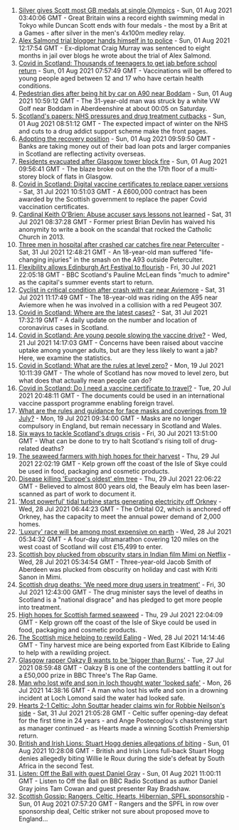 1. [Silver gives Scott most GB medals at single Olympics](https://www.bbc.co.uk/sport/olympics/58044350) - Sun, 01 Aug 2021 03:40:06 GMT - Great Britain wins a record eighth swimming medal in Tokyo while Duncan Scott ends with four medals - the most by a Brit at a Games - after silver in the men's 4x100m medley relay.
2. [Alex Salmond trial blogger hands himself in to police](https://www.bbc.co.uk/news/uk-scotland-58047830) - Sun, 01 Aug 2021 12:17:54 GMT - Ex-diplomat Craig Murray was sentenced to eight months in jail over blogs he wrote about the trial of Alex Salmond.
3. [Covid in Scotland: Thousands of teenagers to get jab before school return](https://www.bbc.co.uk/news/uk-scotland-58042470) - Sun, 01 Aug 2021 07:57:49 GMT - Vaccinations will be offered to young people aged between 12 and 17 who have certain health conditions.
4. [Pedestrian dies after being hit by car on A90 near Boddam](https://www.bbc.co.uk/news/uk-scotland-north-east-orkney-shetland-58047825) - Sun, 01 Aug 2021 10:59:12 GMT - The 31-year-old man was struck by a white VW Golf near Boddam in Aberdeenshire at about 00:05 on Saturday.
5. [Scotland's papers: NHS pressures and drug treatment cutbacks](https://www.bbc.co.uk/news/uk-scotland-58046343) - Sun, 01 Aug 2021 08:51:12 GMT - The expected impact of winter on the NHS and cuts to a drug addict support scheme make the front pages.
6. [Adopting the recovery position](https://www.bbc.co.uk/news/uk-scotland-58047221) - Sun, 01 Aug 2021 09:59:50 GMT - Banks are taking money out of their bad loan pots and larger companies in Scotland are reflecting activity overseas.
7. [Residents evacuated after Glasgow tower block fire](https://www.bbc.co.uk/news/uk-scotland-glasgow-west-58046347) - Sun, 01 Aug 2021 09:56:41 GMT - The blaze broke out on the the 17th floor of a multi-storey block of flats in Glasgow.
8. [Covid in Scotland: Digital vaccine certificates to replace paper versions](https://www.bbc.co.uk/news/uk-scotland-58038976) - Sat, 31 Jul 2021 10:51:03 GMT - A £600,000 contract has been awarded by the Scottish government to replace the paper Covid vaccination certificates.
9. [Cardinal Keith O'Brien: Abuse accuser says lessons not learned](https://www.bbc.co.uk/news/uk-scotland-edinburgh-east-fife-58030036) - Sat, 31 Jul 2021 08:37:28 GMT - Former priest Brian Devlin has waived his anonymity to write a book on the scandal that rocked the Catholic Church in 2013.
10. [Three men in hospital after crashed car catches fire near Peterculter](https://www.bbc.co.uk/news/uk-scotland-north-east-orkney-shetland-58040686) - Sat, 31 Jul 2021 12:48:21 GMT - An 18-year-old man suffered "life-changing injuries" in the smash on the A93 outside Peterculter.
11. [Flexibility allows Edinburgh Art Festival to flourish](https://www.bbc.co.uk/news/uk-scotland-edinburgh-east-fife-58034362) - Fri, 30 Jul 2021 22:05:18 GMT - BBC Scotland's Pauline McLean finds "much to admire" as the capital's summer events start to return.
12. [Cyclist in critical condition after crash with car near Aviemore](https://www.bbc.co.uk/news/uk-scotland-highlands-islands-58040559) - Sat, 31 Jul 2021 11:17:49 GMT - The 18-year-old was riding on the A95 near Aviemore when he was involved in a collision with a red Peugeot 307.
13. [Covid in Scotland: Where are the latest cases?](https://www.bbc.co.uk/news/uk-scotland-53511877) - Sat, 31 Jul 2021 17:32:19 GMT - A daily update on the number and location of coronavirus cases in Scotland.
14. [Covid in Scotland: Are young people slowing the vaccine drive?](https://www.bbc.co.uk/news/uk-scotland-57915106) - Wed, 21 Jul 2021 14:17:03 GMT - Concerns have been raised about vaccine uptake among younger adults, but are they less likely to want a jab? Here, we examine the statistics.
15. [Covid in Scotland: What are the rules at level zero?](https://www.bbc.co.uk/news/uk-scotland-53166816) - Mon, 19 Jul 2021 10:11:39 GMT - The whole of Scotland has now moved to level zero, but what does that actually mean people can do?
16. [Covid in Scotland: Do I need a vaccine certificate to travel?](https://www.bbc.co.uk/news/uk-scotland-57519070) - Tue, 20 Jul 2021 20:48:11 GMT - The documents could be used in an international vaccine passport programme enabling foreign travel.
17. [What are the rules and guidance for face masks and coverings from 19 July?](https://www.bbc.co.uk/news/health-51205344) - Mon, 19 Jul 2021 09:34:00 GMT - Masks are no longer compulsory in England, but remain necessary in Scotland and Wales.
18. [Six ways to tackle Scotland's drugs crisis](https://www.bbc.co.uk/news/uk-scotland-glasgow-west-48921696) - Fri, 30 Jul 2021 13:51:00 GMT - What can be done to try to halt Scotland's rising toll of drug-related deaths?
19. [The seaweed farmers with high hopes for their harvest](https://www.bbc.co.uk/news/uk-scotland-57996627) - Thu, 29 Jul 2021 22:02:19 GMT - Kelp grown off the coast of the Isle of Skye could be used in food, packaging and cosmetic products.
20. [Disease killing 'Europe's oldest' elm tree](https://www.bbc.co.uk/news/uk-scotland-highlands-islands-58013952) - Thu, 29 Jul 2021 22:06:22 GMT - Believed to almost 800 years old, the Beauly elm has been laser-scanned as part of work to document it.
21. ['Most powerful' tidal turbine starts generating electricity off Orkney](https://www.bbc.co.uk/news/uk-scotland-north-east-orkney-shetland-57991351) - Wed, 28 Jul 2021 06:44:23 GMT - The Orbital O2, which is anchored off Orkney, has the capacity to meet the annual power demand of 2,000 homes.
22. ['Luxury' race will be among most expensive on earth](https://www.bbc.co.uk/news/uk-scotland-57975285) - Wed, 28 Jul 2021 05:34:32 GMT - A four-day ultramarathon covering 120 miles on the west coast of Scotland will cost £15,499 to enter.
23. [Scottish boy plucked from obscurity stars in Indian film Mimi on Netflix](https://www.bbc.co.uk/news/uk-scotland-north-east-orkney-shetland-57983621) - Wed, 28 Jul 2021 05:34:54 GMT - Three-year-old Jacob Smith of Aberdeen was plucked from obscurity on holiday and cast with Kriti Sanon in Mimi.
24. [Scottish drug deaths: 'We need more drug users in treatment'](https://www.bbc.co.uk/news/uk-scotland-58029815) - Fri, 30 Jul 2021 12:43:00 GMT - The drug minister says the level of deaths in Scotland is a "national disgrace" and has pledged to get more people into treatment.
25. [High hopes for Scottish farmed seaweed](https://www.bbc.co.uk/news/uk-scotland-58020364) - Thu, 29 Jul 2021 22:04:09 GMT - Kelp grown off the coast of the Isle of Skye could be used in food, packaging and cosmetic products.
26. [The Scottish mice helping to rewild Ealing](https://www.bbc.co.uk/news/uk-scotland-58002484) - Wed, 28 Jul 2021 14:14:46 GMT - Tiny harvest mice are being exported from East Kilbride to Ealing to help with a rewilding project.
27. [Glasgow rapper Oakzy B wants to be 'bigger than Burns'](https://www.bbc.co.uk/news/uk-scotland-57982866) - Tue, 27 Jul 2021 08:59:48 GMT - Oakzy B is one of the contenders battling it out for a £50,000 prize in BBC Three's The Rap Game.
28. [Man who lost wife and son in loch thought water 'looked safe'](https://www.bbc.co.uk/news/uk-scotland-glasgow-west-57968728) - Mon, 26 Jul 2021 14:38:16 GMT - A man who lost his wife and son in a drowning incident at Loch Lomond said the water had looked safe.
29. [Hearts 2-1 Celtic: John Souttar header claims win for Robbie Neilson's side](https://www.bbc.co.uk/sport/football/57951053) - Sat, 31 Jul 2021 21:05:28 GMT - Celtic suffer opening-day defeat for the first time in 24 years - and Ange Postecoglou's chastening start as manager continued - as Hearts made a winning Scottish Premiership return.
30. [British and Irish Lions: Stuart Hogg denies allegations of biting](https://www.bbc.co.uk/sport/rugby-union/58047341) - Sun, 01 Aug 2021 10:28:08 GMT - British and Irish Lions full-back Stuart Hogg denies allegedly biting Willie le Roux during the side's defeat by South Africa in the second Test.
31. [Listen: Off the Ball with guest Daniel Gray](https://www.bbc.co.uk/sport/av/football/58040472) - Sun, 01 Aug 2021 11:00:11 GMT - Listen to Off the Ball on BBC Radio Scotland as author Daniel Gray joins Tam Cowan and guest presenter Ray Bradshaw.
32. [Scottish Gossip: Rangers, Celtic, Hearts, Hibernian, SPFL sponsorship](https://www.bbc.co.uk/sport/football/58046348) - Sun, 01 Aug 2021 07:57:20 GMT - Rangers and the SPFL in row over sponsorship deal, Celtic striker not sure about proposed move to England...
